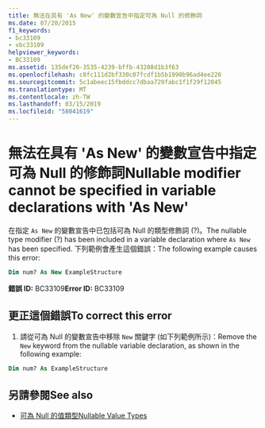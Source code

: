 ```yaml
---
title: 無法在具有 'As New' 的變數宣告中指定可為 Null 的修飾詞
ms.date: 07/20/2015
f1_keywords:
- bc33109
- vbc33109
helpviewer_keywords:
- BC33109
ms.assetid: 135def20-3535-4239-bffb-43208d1b3f63
ms.openlocfilehash: c8fc111d2bf330c07fcdf1b5b1990b96ad4ee226
ms.sourcegitcommit: 5c1abeec15fbddcc7dbaa729fabc1f1f29f12045
ms.translationtype: MT
ms.contentlocale: zh-TW
ms.lasthandoff: 03/15/2019
ms.locfileid: "58041619"
---
```

# <a name="nullable-modifier-cannot-be-specified-in-variable-declarations-with-as-new"></a><span data-ttu-id="13298-102">無法在具有 'As New' 的變數宣告中指定可為 Null 的修飾詞</span><span class="sxs-lookup"><span data-stu-id="13298-102">Nullable modifier cannot be specified in variable declarations with 'As New'</span></span>
<span data-ttu-id="13298-103">在指定 `As New` 的變數宣告中已包括可為 Null 的類型修飾詞 (?)。</span><span class="sxs-lookup"><span data-stu-id="13298-103">The nullable type modifier (?) has been included in a variable declaration where `As New` has been specified.</span></span> <span data-ttu-id="13298-104">下列範例會產生這個錯誤：</span><span class="sxs-lookup"><span data-stu-id="13298-104">The following example causes this error:</span></span>  
  
```vb  
Dim num? As New ExampleStructure  
```  
  
 <span data-ttu-id="13298-105">**錯誤 ID:** BC33109</span><span class="sxs-lookup"><span data-stu-id="13298-105">**Error ID:** BC33109</span></span>  
  
## <a name="to-correct-this-error"></a><span data-ttu-id="13298-106">更正這個錯誤</span><span class="sxs-lookup"><span data-stu-id="13298-106">To correct this error</span></span>  
  
1.  <span data-ttu-id="13298-107">請從可為 Null 的變數宣告中移除 `New` 關鍵字 (如下列範例所示)：</span><span class="sxs-lookup"><span data-stu-id="13298-107">Remove the `New` keyword from the nullable variable declaration, as shown in the following example:</span></span>  
  
```vb  
Dim num? As ExampleStructure  
```  
  
## <a name="see-also"></a><span data-ttu-id="13298-108">另請參閱</span><span class="sxs-lookup"><span data-stu-id="13298-108">See also</span></span>

- [<span data-ttu-id="13298-109">可為 Null 的值類型</span><span class="sxs-lookup"><span data-stu-id="13298-109">Nullable Value Types</span></span>](../../visual-basic/programming-guide/language-features/data-types/nullable-value-types.md)
